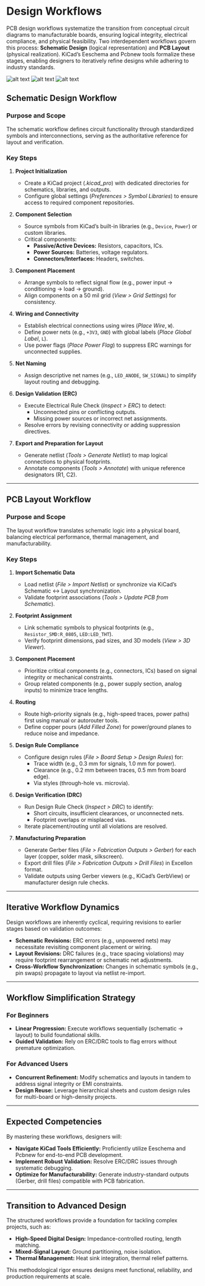 # Design Workflows  

PCB design workflows systematize the transition from conceptual circuit diagrams to manufacturable boards, ensuring logical integrity, electrical compliance, and physical feasibility. Two interdependent workflows govern this process: **Schematic Design** (logical representation) and **PCB Layout** (physical realization). KiCad’s Eeschema and Pcbnew tools formalize these stages, enabling designers to iteratively refine designs while adhering to industry standards.  

![alt text](./images/pcb_design_workflow.png)
![alt text](./images/schematic_design_workflow.png)
![alt text](./images/pcb_layout_workflow.png)

## Schematic Design Workflow  

### Purpose and Scope  
The schematic workflow defines circuit functionality through standardized symbols and interconnections, serving as the authoritative reference for layout and verification.  

### Key Steps  
1. **Project Initialization**  
   - Create a KiCad project (*.kicad_pro*) with dedicated directories for schematics, libraries, and outputs.  
   - Configure global settings (*Preferences > Symbol Libraries*) to ensure access to required component repositories.  

2. **Component Selection**  
   - Source symbols from KiCad’s built-in libraries (e.g., `Device`, `Power`) or custom libraries.  
   - Critical components:  
     - **Passive/Active Devices:** Resistors, capacitors, ICs.  
     - **Power Sources:** Batteries, voltage regulators.  
     - **Connectors/Interfaces:** Headers, switches.  

3. **Component Placement**  
   - Arrange symbols to reflect signal flow (e.g., power input → conditioning → load → ground).  
   - Align components on a 50 mil grid (*View > Grid Settings*) for consistency.  

4. **Wiring and Connectivity**  
   - Establish electrical connections using wires (*Place Wire*, `W`).  
   - Define power nets (e.g., `+3V3`, `GND`) with global labels (*Place Global Label*, `L`).  
   - Use power flags (*Place Power Flag*) to suppress ERC warnings for unconnected supplies.  

5. **Net Naming**  
   - Assign descriptive net names (e.g., `LED_ANODE`, `SW_SIGNAL`) to simplify layout routing and debugging.  

6. **Design Validation (ERC)**  
   - Execute Electrical Rule Check (*Inspect > ERC*) to detect:  
     - Unconnected pins or conflicting outputs.  
     - Missing power sources or incorrect net assignments.  
   - Resolve errors by revising connectivity or adding suppression directives.  

7. **Export and Preparation for Layout**  
   - Generate netlist (*Tools > Generate Netlist*) to map logical connections to physical footprints.  
   - Annotate components (*Tools > Annotate*) with unique reference designators (R1, C2).  

---

## PCB Layout Workflow  

### Purpose and Scope  
The layout workflow translates schematic logic into a physical board, balancing electrical performance, thermal management, and manufacturability.  

### Key Steps  
1. **Import Schematic Data**  
   - Load netlist (*File > Import Netlist*) or synchronize via KiCad’s Schematic ↔ Layout synchronization.  
   - Validate footprint associations (*Tools > Update PCB from Schematic*).  

2. **Footprint Assignment**  
   - Link schematic symbols to physical footprints (e.g., `Resistor_SMD:R_0805`, `LED:LED_THT`).  
   - Verify footprint dimensions, pad sizes, and 3D models (*View > 3D Viewer*).  

3. **Component Placement**  
   - Prioritize critical components (e.g., connectors, ICs) based on signal integrity or mechanical constraints.  
   - Group related components (e.g., power supply section, analog inputs) to minimize trace lengths.  

4. **Routing**  
   - Route high-priority signals (e.g., high-speed traces, power paths) first using manual or autorouter tools.  
   - Define copper pours (*Add Filled Zone*) for power/ground planes to reduce noise and impedance.  

5. **Design Rule Compliance**  
   - Configure design rules (*File > Board Setup > Design Rules*) for:  
     - Trace width (e.g., 0.3 mm for signals, 1.0 mm for power).  
     - Clearance (e.g., 0.2 mm between traces, 0.5 mm from board edge).  
     - Via styles (through-hole vs. microvia).  

6. **Design Verification (DRC)**  
   - Run Design Rule Check (*Inspect > DRC*) to identify:  
     - Short circuits, insufficient clearances, or unconnected nets.  
     - Footprint overlaps or misplaced vias.  
   - Iterate placement/routing until all violations are resolved.  

7. **Manufacturing Preparation**  
   - Generate Gerber files (*File > Fabrication Outputs > Gerber*) for each layer (copper, solder mask, silkscreen).  
   - Export drill files (*File > Fabrication Outputs > Drill Files*) in Excellon format.  
   - Validate outputs using Gerber viewers (e.g., KiCad’s GerbView) or manufacturer design rule checks.  

---

## Iterative Workflow Dynamics  
Design workflows are inherently cyclical, requiring revisions to earlier stages based on validation outcomes:  
- **Schematic Revisions:** ERC errors (e.g., unpowered nets) may necessitate revisiting component placement or wiring.  
- **Layout Revisions:** DRC failures (e.g., trace spacing violations) may require footprint rearrangement or schematic net adjustments.  
- **Cross-Workflow Synchronization:** Changes in schematic symbols (e.g., pin swaps) propagate to layout via netlist re-import.  

---

## Workflow Simplification Strategy  
### For Beginners  
- **Linear Progression:** Execute workflows sequentially (schematic → layout) to build foundational skills.  
- **Guided Validation:** Rely on ERC/DRC tools to flag errors without premature optimization.  

### For Advanced Users  
- **Concurrent Refinement:** Modify schematics and layouts in tandem to address signal integrity or EMI constraints.  
- **Design Reuse:** Leverage hierarchical sheets and custom design rules for multi-board or high-density projects.  

---

## Expected Competencies  
By mastering these workflows, designers will:  
- **Navigate KiCad Tools Efficiently:** Proficiently utilize Eeschema and Pcbnew for end-to-end PCB development.  
- **Implement Robust Validation:** Resolve ERC/DRC issues through systematic debugging.  
- **Optimize for Manufacturability:** Generate industry-standard outputs (Gerber, drill files) compatible with PCB fabrication.  

---

## Transition to Advanced Design  
The structured workflows provide a foundation for tackling complex projects, such as:  
- **High-Speed Digital Design:** Impedance-controlled routing, length matching.  
- **Mixed-Signal Layout:** Ground partitioning, noise isolation.  
- **Thermal Management:** Heat sink integration, thermal relief patterns.  

This methodological rigor ensures designs meet functional, reliability, and production requirements at scale.
